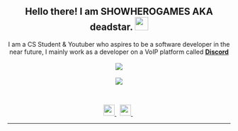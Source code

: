 <h2 align="center">
    Hello there! I am <strong>SHOWHEROGAMES AKA deadstar</strong>. <img src="https://raw.githubusercontent.com/MartinHeinz/MartinHeinz/master/wave.gif" width="30px">
</h2>
<p align="center">
    I am a CS Student & Youtuber who aspires to be a software developer in the near future, I mainly work as a developer on a VoIP platform called <strong> <a href="https://discord.com">Discord</a></strong>
<br>
<br>
<a href="https://github.com/SHOWHEROGAMES">
        <img src="https://komarev.com/ghpvc/?username=SHOWHEROGAMES&color=red" />
  </a> 
<br>
<br>
<a href="https://discord.com/users/839174095727886386">
        <img src="https://lanyard-profile-readme.vercel.app/api/839174095727886386?idleMessage=%22May%20The%20Code%20Be%20With%20you%22&borderRadius=25px" />
    </a>
</p>
&nbsp;
<p align="center">
    <a href="https://github.com/SHOWHEROGAMES/">
        <img src="./assets/icons/other/github-solid.svg/" width="25px" />
    </a>
    &nbsp;
    <a href="https://discord.com/users/839174095727886386">
        <img src="./assets/icons/other/discord-solid" width="25px" />
    </a>
    &nbsp;
<hr/>

